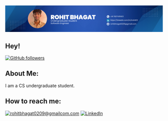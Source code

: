 ![Rohit Bhagat Banner Page](<Untitled design.png>)
<!-- <h2 align='center'>Rohit Bhagat @ irohit02</h2>
<p align='center'><b>undergraduate Student at BVCOE, Delhi</b></p> -->

<h2>Hey!</h2>

[![GitHub followers](https://img.shields.io/github/followers/irohit02.svg?style=social&label=Follow)](https://github.com/irohit02?tab=followers)

<h2>About Me:</h2>

I am a CS undergraduate student.
<h2> How to reach me:</h2>

<a href="mailto:rohitbhagat0209@gmail.com">![rohitbhagat0209@gmailcom.com](https://img.shields.io/badge/Gmail-D14836?style=for-the-badge&logo=gmail&logoColor=white)</a> <a href="https://www.linkedin.com/in/irohit02/">![LinkedIn](https://img.shields.io/badge/LinkedIn-0077B5?style=for-the-badge&logo=linkedin&logoColor=white)</a>
